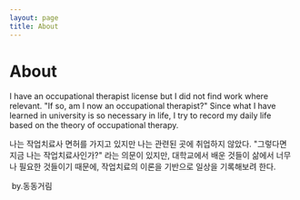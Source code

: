 ```yaml
---
layout: page
title: About
---
```

# About

I have an occupational therapist license but I did not find work where relevant. "If so, am I now an occupational therapist?"
Since what I have learned in university is so necessary in life, I try to record my daily life based on the theory of occupational therapy.

나는 작업치료사 면허를 가지고 있지만 나는 관련된 곳에 취업하지 않았다. "그렇다면 지금 나는 작업치료사인가?" 라는 의문이 있지만, 대학교에서 배운 것들이 삶에서 너무나 필요한  것들이기 때문에, 작업치료의 이론을 기반으로 일상을 기록해보려 한다.

​                                                                                           by.동동거림
